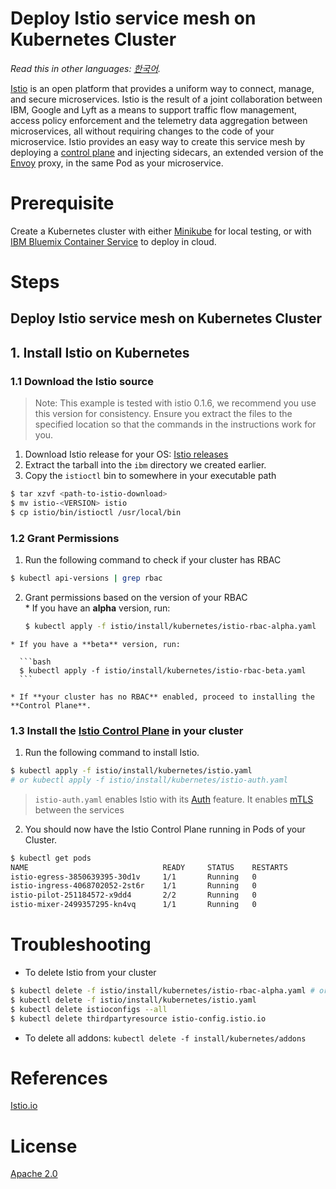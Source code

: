 # Deploy Istio service mesh on Kubernetes Cluster

*Read this in other languages: [한국어](GETTING_STARTED-ko.md).*

[Istio](http://istio.io) is an open platform that provides a uniform way to connect, manage, and secure microservices. Istio is the result of a joint collaboration between IBM, Google and Lyft as a means to support traffic flow management, access policy enforcement and the telemetry data aggregation between microservices, all without requiring changes to the code of your microservice. Istio provides an easy way to create this service mesh by deploying a [control plane](https://istio.io/docs/concepts/what-is-istio/overview.html#architecture) and injecting sidecars, an extended version of the  [Envoy](https://lyft.github.io/envoy/) proxy, in the same Pod as your microservice.

# Prerequisite
Create a Kubernetes cluster with either [Minikube](https://kubernetes.io/docs/getting-started-guides/minikube) for local testing, or with [IBM Bluemix Container Service](https://github.com/IBM/container-journey-template/blob/master/README.md) to deploy in cloud.

# Steps

## Deploy Istio service mesh on Kubernetes Cluster

## 1. Install Istio on Kubernetes

### 1.1 Download the Istio source

  > Note: This example is tested with istio 0.1.6, we recommend you use this version for consistency.
    Ensure you extract the files to the specified location so that the commands in the instructions
    work for you.

  1. Download Istio release for your OS: [Istio releases](https://github.com/istio/istio/releases)  
  2. Extract the tarball into the `ibm` directory we created earlier.
  3. Copy the `istioctl` bin to somewhere in your executable path

  ```bash
  $ tar xzvf <path-to-istio-download>
  $ mv istio-<VERSION> istio
  $ cp istio/bin/istioctl /usr/local/bin

  ```

### 1.2 Grant Permissions  
  1. Run the following command to check if your cluster has RBAC  
  ```bash
  $ kubectl api-versions | grep rbac
  ```  
  2. Grant permissions based on the version of your RBAC  
    * If you have an **alpha** version, run:

      ```bash
      $ kubectl apply -f istio/install/kubernetes/istio-rbac-alpha.yaml
      ```

    * If you have a **beta** version, run:

      ```bash
      $ kubectl apply -f istio/install/kubernetes/istio-rbac-beta.yaml
      ```

    * If **your cluster has no RBAC** enabled, proceed to installing the **Control Plane**.

### 1.3 Install the [Istio Control Plane](https://istio.io/docs/concepts/what-is-istio/overview.html#architecture) in your cluster  
  1. Run the following command to install Istio.
  ```bash
  $ kubectl apply -f istio/install/kubernetes/istio.yaml
  # or kubectl apply -f istio/install/kubernetes/istio-auth.yaml
  ```
  > `istio-auth.yaml` enables Istio with its [Auth](https://istio.io/docs/concepts/network-and-auth/auth.html) feature. It enables [mTLS](https://en.wikipedia.org/wiki/Mutual_authentication) between the services

  2. You should now have the Istio Control Plane running in Pods of your Cluster.
  ```bash
  $ kubectl get pods
  NAME                              READY     STATUS    RESTARTS
  istio-egress-3850639395-30d1v     1/1       Running   0       
  istio-ingress-4068702052-2st6r    1/1       Running   0       
  istio-pilot-251184572-x9dd4       2/2       Running   0       
  istio-mixer-2499357295-kn4vq      1/1       Running   0       
  ```

# Troubleshooting
* To delete Istio from your cluster
```bash
$ kubectl delete -f istio/install/kubernetes/istio-rbac-alpha.yaml # or istio-rbac-beta.yaml
$ kubectl delete -f istio/install/kubernetes/istio.yaml
$ kubectl delete istioconfigs --all
$ kubectl delete thirdpartyresource istio-config.istio.io
```
* To delete all addons: `kubectl delete -f install/kubernetes/addons`

# References
[Istio.io](https://istio.io/docs/tasks/index.html)
# License
[Apache 2.0](http://www.apache.org/licenses/LICENSE-2.0)
